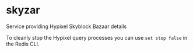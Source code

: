 # skyzar
Service providing Hypixel Skyblock Bazaar details


To cleanly stop the Hypixel query processes you can use `set stop false` in the Redis CLI.
